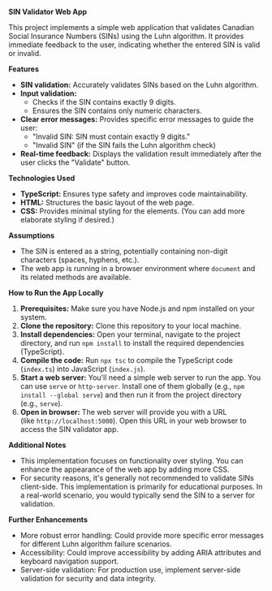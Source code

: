 **SIN Validator Web App**

This project implements a simple web application that validates Canadian Social Insurance Numbers (SINs) using the Luhn algorithm. It provides immediate feedback to the user, indicating whether the entered SIN is valid or invalid.

**Features**

-   **SIN validation:** Accurately validates SINs based on the Luhn algorithm.
-   **Input validation:**
    -   Checks if the SIN contains exactly 9 digits.
    -   Ensures the SIN contains only numeric characters.
-   **Clear error messages:** Provides specific error messages to guide the user:
    -   "Invalid SIN: SIN must contain exactly 9 digits."
    -   "Invalid SIN" (if the SIN fails the Luhn algorithm check)
-   **Real-time feedback:** Displays the validation result immediately after the user clicks the "Validate" button.

**Technologies Used**

-   **TypeScript:** Ensures type safety and improves code maintainability.
-   **HTML:** Structures the basic layout of the web page.
-   **CSS:** Provides minimal styling for the elements. (You can add more elaborate styling if desired.)

**Assumptions**

-   The SIN is entered as a string, potentially containing non-digit characters (spaces, hyphens, etc.).
-   The web app is running in a browser environment where `document` and its related methods are available.

**How to Run the App Locally**

1.  **Prerequisites:** Make sure you have Node.js and npm installed on your system.
2.  **Clone the repository:** Clone this repository to your local machine.   
3.  **Install dependencies:** Open your terminal, navigate to the project directory, and run `npm install` to install the required dependencies (TypeScript).
4.  **Compile the code:** Run `npx tsc` to compile the TypeScript code (`index.ts`) into JavaScript (`index.js`).
5.  **Start a web server:** You'll need a simple web server to run the app. You can use `serve` or `http-server`. Install one of them globally (e.g., `npm install --global serve`) and then run it from the project directory (e.g., `serve`).
6.  **Open in browser:** The web server will provide you with a URL (like `http://localhost:5000`). Open this URL in your web browser to access the SIN validator app.

**Additional Notes**

-   This implementation focuses on functionality over styling. You can enhance the appearance of the web app by adding more CSS.
-   For security reasons, it's generally not recommended to validate SINs client-side. This implementation is primarily for educational purposes. In a real-world scenario, you would typically send the SIN to a server for validation.

**Further Enhancements**

-   More robust error handling: Could provide more specific error messages for different Luhn algorithm failure scenarios.
-   Accessibility: Could improve accessibility by adding ARIA attributes and keyboard navigation support.
-   Server-side validation: For production use, implement server-side validation for security and data integrity.
